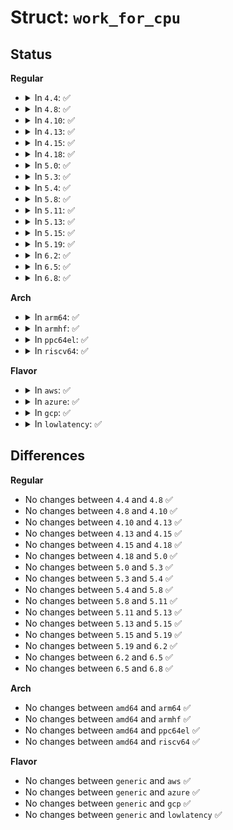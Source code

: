 # Struct: <code>work_for_cpu</code>

## Status
<b>Regular</b>
<ul>
<li>
<details>
<summary>In <code>4.4</code>: ✅</summary>

```c
struct work_for_cpu {
    struct work_struct work;
    long int (*fn)(void *);
    void *arg;
    long int ret;
};
```
</details>
</li>
<li>
<details>
<summary>In <code>4.8</code>: ✅</summary>

```c
struct work_for_cpu {
    struct work_struct work;
    long int (*fn)(void *);
    void *arg;
    long int ret;
};
```
</details>
</li>
<li>
<details>
<summary>In <code>4.10</code>: ✅</summary>

```c
struct work_for_cpu {
    struct work_struct work;
    long int (*fn)(void *);
    void *arg;
    long int ret;
};
```
</details>
</li>
<li>
<details>
<summary>In <code>4.13</code>: ✅</summary>

```c
struct work_for_cpu {
    struct work_struct work;
    long int (*fn)(void *);
    void *arg;
    long int ret;
};
```
</details>
</li>
<li>
<details>
<summary>In <code>4.15</code>: ✅</summary>

```c
struct work_for_cpu {
    struct work_struct work;
    long int (*fn)(void *);
    void *arg;
    long int ret;
};
```
</details>
</li>
<li>
<details>
<summary>In <code>4.18</code>: ✅</summary>

```c
struct work_for_cpu {
    struct work_struct work;
    long int (*fn)(void *);
    void *arg;
    long int ret;
};
```
</details>
</li>
<li>
<details>
<summary>In <code>5.0</code>: ✅</summary>

```c
struct work_for_cpu {
    struct work_struct work;
    long int (*fn)(void *);
    void *arg;
    long int ret;
};
```
</details>
</li>
<li>
<details>
<summary>In <code>5.3</code>: ✅</summary>

```c
struct work_for_cpu {
    struct work_struct work;
    long int (*fn)(void *);
    void *arg;
    long int ret;
};
```
</details>
</li>
<li>
<details>
<summary>In <code>5.4</code>: ✅</summary>

```c
struct work_for_cpu {
    struct work_struct work;
    long int (*fn)(void *);
    void *arg;
    long int ret;
};
```
</details>
</li>
<li>
<details>
<summary>In <code>5.8</code>: ✅</summary>

```c
struct work_for_cpu {
    struct work_struct work;
    long int (*fn)(void *);
    void *arg;
    long int ret;
};
```
</details>
</li>
<li>
<details>
<summary>In <code>5.11</code>: ✅</summary>

```c
struct work_for_cpu {
    struct work_struct work;
    long int (*fn)(void *);
    void *arg;
    long int ret;
};
```
</details>
</li>
<li>
<details>
<summary>In <code>5.13</code>: ✅</summary>

```c
struct work_for_cpu {
    struct work_struct work;
    long int (*fn)(void *);
    void *arg;
    long int ret;
};
```
</details>
</li>
<li>
<details>
<summary>In <code>5.15</code>: ✅</summary>

```c
struct work_for_cpu {
    struct work_struct work;
    long int (*fn)(void *);
    void *arg;
    long int ret;
};
```
</details>
</li>
<li>
<details>
<summary>In <code>5.19</code>: ✅</summary>

```c
struct work_for_cpu {
    struct work_struct work;
    long int (*fn)(void *);
    void *arg;
    long int ret;
};
```
</details>
</li>
<li>
<details>
<summary>In <code>6.2</code>: ✅</summary>

```c
struct work_for_cpu {
    struct work_struct work;
    long int (*fn)(void *);
    void *arg;
    long int ret;
};
```
</details>
</li>
<li>
<details>
<summary>In <code>6.5</code>: ✅</summary>

```c
struct work_for_cpu {
    struct work_struct work;
    long int (*fn)(void *);
    void *arg;
    long int ret;
};
```
</details>
</li>
<li>
<details>
<summary>In <code>6.8</code>: ✅</summary>

```c
struct work_for_cpu {
    struct work_struct work;
    long int (*fn)(void *);
    void *arg;
    long int ret;
};
```
</details>
</li>
</ul>
<b>Arch</b>
<ul>
<li>
<details>
<summary>In <code>arm64</code>: ✅</summary>

```c
struct work_for_cpu {
    struct work_struct work;
    long int (*fn)(void *);
    void *arg;
    long int ret;
};
```
</details>
</li>
<li>
<details>
<summary>In <code>armhf</code>: ✅</summary>

```c
struct work_for_cpu {
    struct work_struct work;
    long int (*fn)(void *);
    void *arg;
    long int ret;
};
```
</details>
</li>
<li>
<details>
<summary>In <code>ppc64el</code>: ✅</summary>

```c
struct work_for_cpu {
    struct work_struct work;
    long int (*fn)(void *);
    void *arg;
    long int ret;
};
```
</details>
</li>
<li>
<details>
<summary>In <code>riscv64</code>: ✅</summary>

```c
struct work_for_cpu {
    struct work_struct work;
    long int (*fn)(void *);
    void *arg;
    long int ret;
};
```
</details>
</li>
</ul>
<b>Flavor</b>
<ul>
<li>
<details>
<summary>In <code>aws</code>: ✅</summary>

```c
struct work_for_cpu {
    struct work_struct work;
    long int (*fn)(void *);
    void *arg;
    long int ret;
};
```
</details>
</li>
<li>
<details>
<summary>In <code>azure</code>: ✅</summary>

```c
struct work_for_cpu {
    struct work_struct work;
    long int (*fn)(void *);
    void *arg;
    long int ret;
};
```
</details>
</li>
<li>
<details>
<summary>In <code>gcp</code>: ✅</summary>

```c
struct work_for_cpu {
    struct work_struct work;
    long int (*fn)(void *);
    void *arg;
    long int ret;
};
```
</details>
</li>
<li>
<details>
<summary>In <code>lowlatency</code>: ✅</summary>

```c
struct work_for_cpu {
    struct work_struct work;
    long int (*fn)(void *);
    void *arg;
    long int ret;
};
```
</details>
</li>
</ul>

## Differences
<b>Regular</b>
<ul>
<li>
No changes between <code>4.4</code> and <code>4.8</code> ✅
</li>
<li>
No changes between <code>4.8</code> and <code>4.10</code> ✅
</li>
<li>
No changes between <code>4.10</code> and <code>4.13</code> ✅
</li>
<li>
No changes between <code>4.13</code> and <code>4.15</code> ✅
</li>
<li>
No changes between <code>4.15</code> and <code>4.18</code> ✅
</li>
<li>
No changes between <code>4.18</code> and <code>5.0</code> ✅
</li>
<li>
No changes between <code>5.0</code> and <code>5.3</code> ✅
</li>
<li>
No changes between <code>5.3</code> and <code>5.4</code> ✅
</li>
<li>
No changes between <code>5.4</code> and <code>5.8</code> ✅
</li>
<li>
No changes between <code>5.8</code> and <code>5.11</code> ✅
</li>
<li>
No changes between <code>5.11</code> and <code>5.13</code> ✅
</li>
<li>
No changes between <code>5.13</code> and <code>5.15</code> ✅
</li>
<li>
No changes between <code>5.15</code> and <code>5.19</code> ✅
</li>
<li>
No changes between <code>5.19</code> and <code>6.2</code> ✅
</li>
<li>
No changes between <code>6.2</code> and <code>6.5</code> ✅
</li>
<li>
No changes between <code>6.5</code> and <code>6.8</code> ✅
</li>
</ul>
<b>Arch</b>
<ul>
<li>
No changes between <code>amd64</code> and <code>arm64</code> ✅
</li>
<li>
No changes between <code>amd64</code> and <code>armhf</code> ✅
</li>
<li>
No changes between <code>amd64</code> and <code>ppc64el</code> ✅
</li>
<li>
No changes between <code>amd64</code> and <code>riscv64</code> ✅
</li>
</ul>
<b>Flavor</b>
<ul>
<li>
No changes between <code>generic</code> and <code>aws</code> ✅
</li>
<li>
No changes between <code>generic</code> and <code>azure</code> ✅
</li>
<li>
No changes between <code>generic</code> and <code>gcp</code> ✅
</li>
<li>
No changes between <code>generic</code> and <code>lowlatency</code> ✅
</li>
</ul>
